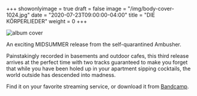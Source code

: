 +++
showonlyimage = true
draft = false
image = "/img/body-cover-1024.jpg"
date = "2020-07-23T09:00:00-04:00"
title = "DIE KÖRPERLIEDER"
weight = 0
+++




![album cover](/img/body-cover-1024.jpg)

An exciting MIDSUMMER release from the self-quarantined Ambusher.

Painstakingly recorded in basements and outdoor cafes, this third release
arrives at the perfect time with two tracks guaranteed to make you forget that
while you have been holed up in your apartment sipping cocktails, the world
outside has descended into madness.

Find it on your favorite streaming service, or download it from [Bandcamp](https://ambusher.bandcamp.com/).




